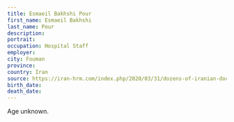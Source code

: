 ```yaml
---
title: Esmaeil Bakhshi Pour
first_name: Esmaeil Bakhshi
last_name: Pour
description: 
portrait: 
occupation: Hospital Staff
employer: 
city: Fouman
province: 
country: Iran
source: https://iran-hrm.com/index.php/2020/03/31/dozens-of-iranian-doctors-died-during-irans-coronavirus-crisis/
birth_date: 
death_date: 
---
```


Age unknown.
